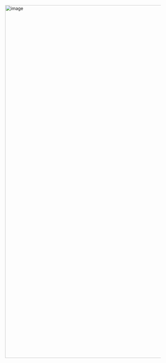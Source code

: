 <img width="1137" alt="image" src="https://github.com/user-attachments/assets/e5a8b529-a718-49f2-bb5c-11033d5ea7d2">
